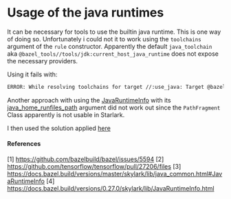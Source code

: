 # Usage of the java runtimes

It can be necessary for tools to use the builtin java runtime.
This is one way of doing so.
Unfortunately i could not it to work using the `toolchains` argument of the `rule` constructor.
Apparently the default `java_toolchain` aka `@bazel_tools//tools/jdk:current_host_java_runtime` does not expose
the necessary providers.

Using it fails with:
```bash
ERROR: While resolving toolchains for target //:use_java: Target @bazel_tools//tools/jdk:current_host_java_runtime was referenced as a toolchain type, but does not provide ToolchainTypeInfo
```

Another approach with using the [JavaRuntimeInfo](https://docs.bazel.build/versions/0.27.0/skylark/lib/JavaRuntimeInfo.html) with its [java_home_runfiles_path](https://docs.bazel.build/versions/0.27.0/skylark/lib/JavaRuntimeInfo.html#java_executable_runfiles_path) argument did not work out
since the `PathFragment` Class apparently is not usable in Starlark.

I then used the solution applied [here](https://github.com/tensorflow/tensorflow/pull/27206/files)

#### References
[1] https://github.com/bazelbuild/bazel/issues/5594
[2] https://github.com/tensorflow/tensorflow/pull/27206/files
[3] https://docs.bazel.build/versions/master/skylark/lib/java_common.html#JavaRuntimeInfo
[4] https://docs.bazel.build/versions/0.27.0/skylark/lib/JavaRuntimeInfo.html
